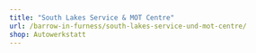 ```yaml
---
title: "South Lakes Service & MOT Centre"
url: /barrow-in-furness/south-lakes-service-und-mot-centre/
shop: Autowerkstatt
---
```

